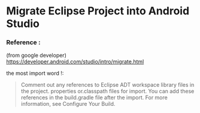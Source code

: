 # Migrate Eclipse Project into Android Studio 

### Reference : 
(from google developer)<br />
https://developer.android.com/studio/intro/migrate.html

the most import word !:<br />
>Comment out any references to Eclipse ADT workspace library files in the project.
properties or.classpath files for import. 
You can add these references in the build.gradle file after the import. For more information, see Configure Your Build.
